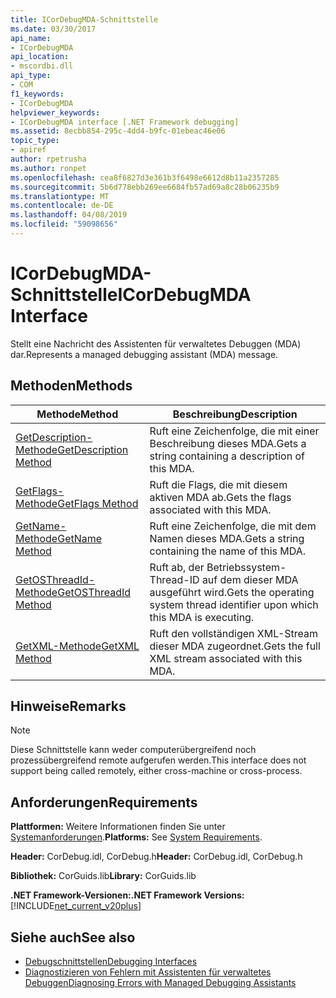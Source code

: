 ```yaml
---
title: ICorDebugMDA-Schnittstelle
ms.date: 03/30/2017
api_name:
- ICorDebugMDA
api_location:
- mscordbi.dll
api_type:
- COM
f1_keywords:
- ICorDebugMDA
helpviewer_keywords:
- ICorDebugMDA interface [.NET Framework debugging]
ms.assetid: 8ecbb854-295c-4dd4-b9fc-01ebeac46e06
topic_type:
- apiref
author: rpetrusha
ms.author: ronpet
ms.openlocfilehash: cea8f6827d3e361b3f6498e6612d8b11a2357285
ms.sourcegitcommit: 5b6d778ebb269ee6684fb57ad69a8c28b06235b9
ms.translationtype: MT
ms.contentlocale: de-DE
ms.lasthandoff: 04/08/2019
ms.locfileid: "59098656"
---
```

# <a name="icordebugmda-interface"></a><span data-ttu-id="77f23-102">ICorDebugMDA-Schnittstelle</span><span class="sxs-lookup"><span data-stu-id="77f23-102">ICorDebugMDA Interface</span></span>
<span data-ttu-id="77f23-103">Stellt eine Nachricht des Assistenten für verwaltetes Debuggen (MDA) dar.</span><span class="sxs-lookup"><span data-stu-id="77f23-103">Represents a managed debugging assistant (MDA) message.</span></span>  
  
## <a name="methods"></a><span data-ttu-id="77f23-104">Methoden</span><span class="sxs-lookup"><span data-stu-id="77f23-104">Methods</span></span>  
  
|<span data-ttu-id="77f23-105">Methode</span><span class="sxs-lookup"><span data-stu-id="77f23-105">Method</span></span>|<span data-ttu-id="77f23-106">Beschreibung</span><span class="sxs-lookup"><span data-stu-id="77f23-106">Description</span></span>|  
|------------|-----------------|  
|[<span data-ttu-id="77f23-107">GetDescription-Methode</span><span class="sxs-lookup"><span data-stu-id="77f23-107">GetDescription Method</span></span>](../../../../docs/framework/unmanaged-api/debugging/icordebugmda-getdescription-method.md)|<span data-ttu-id="77f23-108">Ruft eine Zeichenfolge, die mit einer Beschreibung dieses MDA.</span><span class="sxs-lookup"><span data-stu-id="77f23-108">Gets a string containing a description of this MDA.</span></span>|  
|[<span data-ttu-id="77f23-109">GetFlags-Methode</span><span class="sxs-lookup"><span data-stu-id="77f23-109">GetFlags Method</span></span>](../../../../docs/framework/unmanaged-api/debugging/icordebugmda-getflags-method.md)|<span data-ttu-id="77f23-110">Ruft die Flags, die mit diesem aktiven MDA ab.</span><span class="sxs-lookup"><span data-stu-id="77f23-110">Gets the flags associated with this MDA.</span></span>|  
|[<span data-ttu-id="77f23-111">GetName-Methode</span><span class="sxs-lookup"><span data-stu-id="77f23-111">GetName Method</span></span>](../../../../docs/framework/unmanaged-api/debugging/icordebugmda-getname-method.md)|<span data-ttu-id="77f23-112">Ruft eine Zeichenfolge, die mit dem Namen dieses MDA.</span><span class="sxs-lookup"><span data-stu-id="77f23-112">Gets a string containing the name of this MDA.</span></span>|  
|[<span data-ttu-id="77f23-113">GetOSThreadId-Methode</span><span class="sxs-lookup"><span data-stu-id="77f23-113">GetOSThreadId Method</span></span>](../../../../docs/framework/unmanaged-api/debugging/icordebugmda-getosthreadid-method.md)|<span data-ttu-id="77f23-114">Ruft ab, der Betriebssystem-Thread-ID auf dem dieser MDA ausgeführt wird.</span><span class="sxs-lookup"><span data-stu-id="77f23-114">Gets the operating system thread identifier upon which this MDA is executing.</span></span>|  
|[<span data-ttu-id="77f23-115">GetXML-Methode</span><span class="sxs-lookup"><span data-stu-id="77f23-115">GetXML Method</span></span>](../../../../docs/framework/unmanaged-api/debugging/icordebugmda-getxml-method.md)|<span data-ttu-id="77f23-116">Ruft den vollständigen XML-Stream dieser MDA zugeordnet.</span><span class="sxs-lookup"><span data-stu-id="77f23-116">Gets the full XML stream associated with this MDA.</span></span>|  
  
## <a name="remarks"></a><span data-ttu-id="77f23-117">Hinweise</span><span class="sxs-lookup"><span data-stu-id="77f23-117">Remarks</span></span>  
  
> [!NOTE]
>  <span data-ttu-id="77f23-118">Diese Schnittstelle kann weder computerübergreifend noch prozessübergreifend remote aufgerufen werden.</span><span class="sxs-lookup"><span data-stu-id="77f23-118">This interface does not support being called remotely, either cross-machine or cross-process.</span></span>  
  
## <a name="requirements"></a><span data-ttu-id="77f23-119">Anforderungen</span><span class="sxs-lookup"><span data-stu-id="77f23-119">Requirements</span></span>  
 <span data-ttu-id="77f23-120">**Plattformen:** Weitere Informationen finden Sie unter [Systemanforderungen](../../../../docs/framework/get-started/system-requirements.md).</span><span class="sxs-lookup"><span data-stu-id="77f23-120">**Platforms:** See [System Requirements](../../../../docs/framework/get-started/system-requirements.md).</span></span>  
  
 <span data-ttu-id="77f23-121">**Header:** CorDebug.idl, CorDebug.h</span><span class="sxs-lookup"><span data-stu-id="77f23-121">**Header:** CorDebug.idl, CorDebug.h</span></span>  
  
 <span data-ttu-id="77f23-122">**Bibliothek:** CorGuids.lib</span><span class="sxs-lookup"><span data-stu-id="77f23-122">**Library:** CorGuids.lib</span></span>  
  
 **<span data-ttu-id="77f23-123">.NET Framework-Versionen:</span><span class="sxs-lookup"><span data-stu-id="77f23-123">.NET Framework Versions:</span></span>** [!INCLUDE[net_current_v20plus](../../../../includes/net-current-v20plus-md.md)]  
  
## <a name="see-also"></a><span data-ttu-id="77f23-124">Siehe auch</span><span class="sxs-lookup"><span data-stu-id="77f23-124">See also</span></span>

- [<span data-ttu-id="77f23-125">Debugschnittstellen</span><span class="sxs-lookup"><span data-stu-id="77f23-125">Debugging Interfaces</span></span>](../../../../docs/framework/unmanaged-api/debugging/debugging-interfaces.md)
- [<span data-ttu-id="77f23-126">Diagnostizieren von Fehlern mit Assistenten für verwaltetes Debuggen</span><span class="sxs-lookup"><span data-stu-id="77f23-126">Diagnosing Errors with Managed Debugging Assistants</span></span>](../../../../docs/framework/debug-trace-profile/diagnosing-errors-with-managed-debugging-assistants.md)
